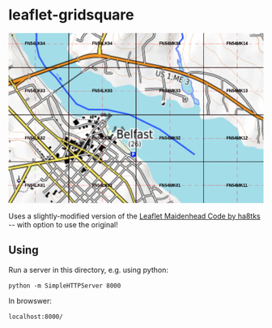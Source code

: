 # leaflet-gridsquare

![](./belfast.png)

Uses a slightly-modified version of the [Leaflet Maidenhead Code by ha8tks](https://github.com/ha8tks/Leaflet.Maidenhead) -- with option to use the original!  

## Using

Run a server in this directory, e.g. using python:

```
python -m SimpleHTTPServer 8000
```

In browswer:

```
localhost:8000/
```